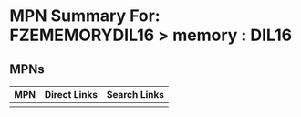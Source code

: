 



# MPN Summary For: FZEMEMORYDIL16 > memory : DIL16

## MPNs
  

|MPN|Direct Links|Search Links|
| :--- | :--- | :--- |
||||
